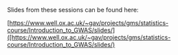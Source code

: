 Slides from these sessions can be found here:

[https://www.well.ox.ac.uk/~gav/projects/gms/statistics-course/Introduction_to_GWAS/slides/]([https://www.well.ox.ac.uk/~gav/projects/gms/statistics-course/Introduction_to_GWAS/slides/)
